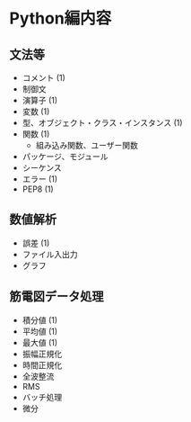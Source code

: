 # Python編内容

## 文法等
- コメント (1)
- 制御文
- 演算子 (1)
- 変数 (1)
- 型、オブジェクト・クラス・インスタンス (1)
- 関数 (1)
    - 組み込み関数、ユーザー関数
- パッケージ、モジュール
- シーケンス
- エラー (1)
- PEP8 (1)

## 数値解析
- 誤差 (1)
- ファイル入出力
- グラフ

## 筋電図データ処理
- 積分値 (1)
- 平均値 (1)
- 最大値 (1)
- 振幅正規化
- 時間正規化
- 全波整流
- RMS
- バッチ処理
- 微分
